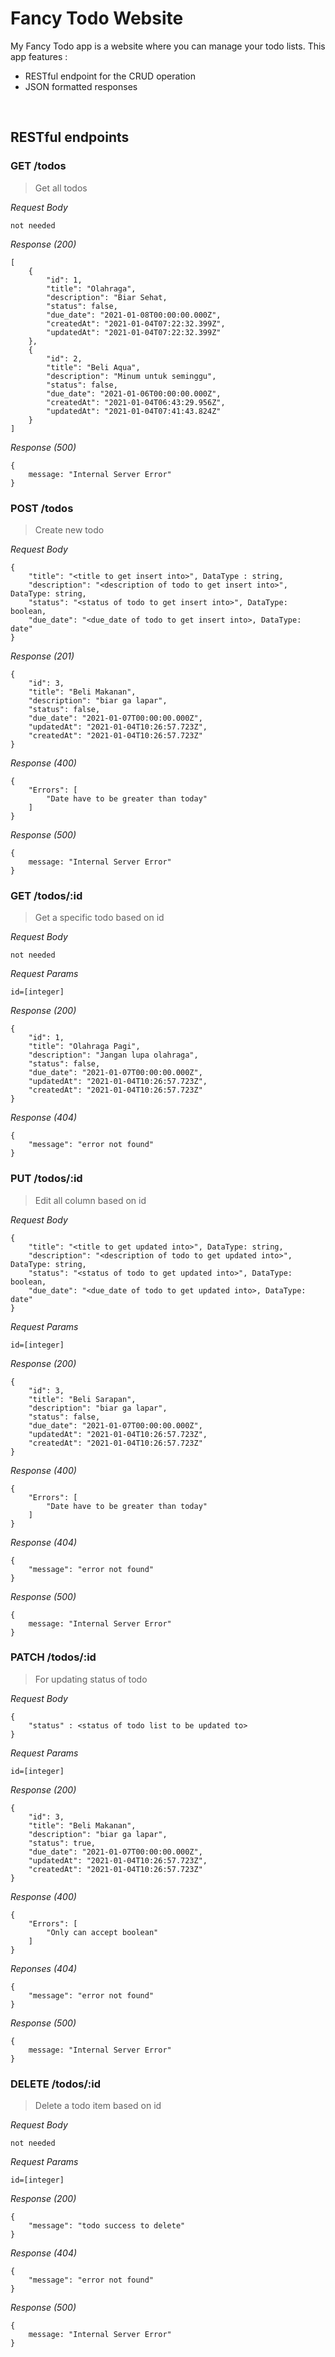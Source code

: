 # Fancy Todo Website
My Fancy Todo app is a website where you can manage your todo lists. This app features :
* RESTful endpoint for the CRUD operation
* JSON formatted responses

&nbsp;

## RESTful endpoints
### GET /todos

> Get all todos

_Request Body_
```
not needed
```

_Response (200)_
```
[
    {
        "id": 1,
        "title": "Olahraga",
        "description": "Biar Sehat,
        "status": false,
        "due_date": "2021-01-08T00:00:00.000Z",
        "createdAt": "2021-01-04T07:22:32.399Z",
        "updatedAt": "2021-01-04T07:22:32.399Z"
    },
    {
        "id": 2,
        "title": "Beli Aqua",
        "description": "Minum untuk seminggu",
        "status": false,
        "due_date": "2021-01-06T00:00:00.000Z",
        "createdAt": "2021-01-04T06:43:29.956Z",
        "updatedAt": "2021-01-04T07:41:43.824Z"
    }
]
```

_Response (500)_
```
{
    message: "Internal Server Error"
}
```

### POST /todos

> Create new todo

_Request Body_
```
{
    "title": "<title to get insert into>", DataType : string,
    "description": "<description of todo to get insert into>", DataType: string,
    "status": "<status of todo to get insert into>", DataType: boolean,
    "due_date": "<due_date of todo to get insert into>, DataType: date"
}
```

_Response (201)_
```
{
    "id": 3,
    "title": "Beli Makanan",
    "description": "biar ga lapar",
    "status": false,
    "due_date": "2021-01-07T00:00:00.000Z",
    "updatedAt": "2021-01-04T10:26:57.723Z",
    "createdAt": "2021-01-04T10:26:57.723Z"
}
```

_Response (400)_
```
{
    "Errors": [
        "Date have to be greater than today"
    ]
}
```

_Response (500)_
```
{
    message: "Internal Server Error"
}
```

### GET /todos/:id

> Get a specific todo based on id

_Request Body_
```
not needed
```

_Request Params_
```
id=[integer]
```

_Response (200)_
```
{
    "id": 1,
    "title": "Olahraga Pagi",
    "description": "Jangan lupa olahraga",
    "status": false,
    "due_date": "2021-01-07T00:00:00.000Z",
    "updatedAt": "2021-01-04T10:26:57.723Z",
    "createdAt": "2021-01-04T10:26:57.723Z"
}
```

_Response (404)_
```
{
    "message": "error not found"
}
```

### PUT /todos/:id

> Edit all column based on id

_Request Body_
```
{
    "title": "<title to get updated into>", DataType: string,
    "description": "<description of todo to get updated into>", DataType: string,
    "status": "<status of todo to get updated into>", DataType: boolean,
    "due_date": "<due_date of todo to get updated into>, DataType: date"
}
```

_Request Params_
```
id=[integer]
```

_Response (200)_
```
{
    "id": 3,
    "title": "Beli Sarapan",
    "description": "biar ga lapar",
    "status": false,
    "due_date": "2021-01-07T00:00:00.000Z",
    "updatedAt": "2021-01-04T10:26:57.723Z",
    "createdAt": "2021-01-04T10:26:57.723Z"
}
```

_Response (400)_
```
{
    "Errors": [
        "Date have to be greater than today"
    ]
}
```

_Response (404)_
```
{
    "message": "error not found"
}
```

_Response (500)_
```
{
    message: "Internal Server Error"
}
```

### PATCH /todos/:id

> For updating status of todo

_Request Body_
```
{
    "status" : <status of todo list to be updated to>
}
```

_Request Params_
```
id=[integer]
```

_Response (200)_
```
{
    "id": 3,
    "title": "Beli Makanan",
    "description": "biar ga lapar",
    "status": true,
    "due_date": "2021-01-07T00:00:00.000Z",
    "updatedAt": "2021-01-04T10:26:57.723Z",
    "createdAt": "2021-01-04T10:26:57.723Z"
}

```

_Response (400)_
```
{
    "Errors": [
        "Only can accept boolean"
    ]
}
```

_Reponses (404)_
```
{
    "message": "error not found"
}
```
_Response (500)_
```
{
    message: "Internal Server Error"
}
```

### DELETE /todos/:id

> Delete a todo item based on id

_Request Body_
```
not needed
```

_Request Params_
```
id=[integer]
```

_Response (200)_
```
{
    "message": "todo success to delete"
}
```

_Response (404)_
```
{
    "message": "error not found"
}
```

_Response (500)_
```
{
    message: "Internal Server Error"
}
```

